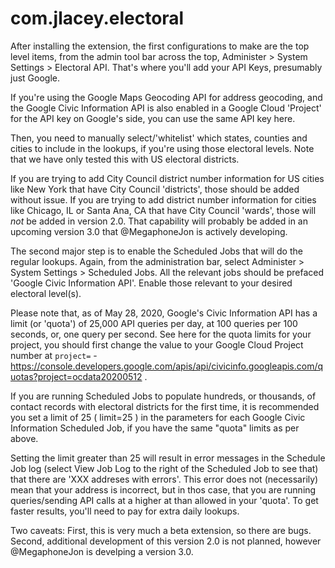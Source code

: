 # com.jlacey.electoral

After installing the extension, the first configurations to make are the top level items, from the admin tool bar across the top, Administer > System Settings > Electoral API. That's where you'll add your API Keys, presumably just Google. 

If you're using the Google Maps Geocoding API for address geocoding, and the Google Civic Information API is also enabled in a Google Cloud 'Project' for the API key on Google's side, you can use the same API key here. 

Then, you need to manually select/'whitelist' which states, counties and cities to include in the lookups, if you're using those electoral levels. Note that we have only tested this with US electoral districts.

If you are trying to add City Council district number information for US cities like New York that have City Council 'districts', those should be added without issue. If you are trying to add district number information for cities like Chicago, IL or Santa Ana, CA that have City Council 'wards', those will *not* be added in version 2.0. That capability will probably be added in an upcoming version 3.0 that @MegaphoneJon is actively developing.

The second major step is to enable the Scheduled Jobs that will do the regular lookups. Again, from the administration bar, select Administer > System Settings > Scheduled Jobs. All the relevant jobs should be prefaced 'Google Civic Information API'. Enable those relevant to your desired electoral level(s). 

Please note that, as of May 28, 2020, Google's Civic Information API has a limit (or 'quota') of 25,000 API queries per day, at 100 queries per 100 seconds, or, one query per second. See here for the quota limits for your project, you should first change the value to your Google Cloud Project number at `project=` - https://console.developers.google.com/apis/api/civicinfo.googleapis.com/quotas?project=ocdata20200512 . 

If you are running Scheduled Jobs to populate hundreds, or thousands, of contact records with electoral districts for the first time, it is recommended you set a limit of 25 ( limit=25 ) in the parameters for each Google Civic Information Scheduled Job, if you have the same "quota" limits as per above.  

Setting the limit greater than 25 will result in error messages in the Schedule Job log (select View Job Log to the right of the Scheduled Job to see that) that there are 'XXX addreses with errors'. This error does not (necessarily) mean that your address is incorrect, but in thos case, that you are running queries/sending API calls at a higher at than allowed in your 'quota'. To get faster results, you'll need to pay for extra daily lookups.

Two caveats: First, this is very much a beta extension, so there are bugs. Second, additional development of this version 2.0 is not planned, however @MegaphoneJon is develping a version 3.0. 


